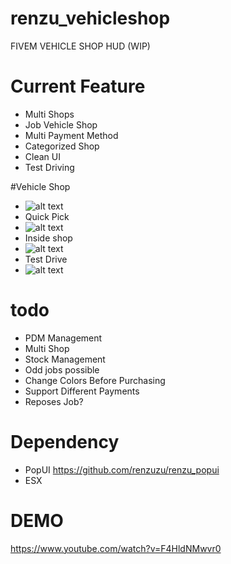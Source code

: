 # renzu_vehicleshop
FIVEM VEHICLE SHOP HUD (WIP)

# Current Feature
- Multi Shops
- Job Vehicle Shop
- Multi Payment Method
- Categorized Shop
- Clean UI
- Test Driving

#Vehicle Shop
- ![alt text](https://i.imgur.com/zXDIuqm.png)
- Quick Pick
- ![alt text](https://i.imgur.com/f5w3VgE.png)
- Inside shop
- ![alt text](https://i.imgur.com/vkNWRfw.png)
- Test Drive
- ![alt text](https://i.imgur.com/apcGFUT.png)

# todo
- PDM Management
- Multi Shop
- Stock Management
- Odd jobs possible
- Change Colors Before Purchasing
- Support Different Payments
- Reposes Job?

# Dependency
- PopUI https://github.com/renzuzu/renzu_popui
- ESX

# DEMO
https://www.youtube.com/watch?v=F4HldNMwvr0
